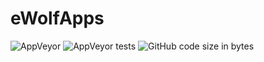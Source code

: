 # eWolfApps
<img alt="AppVeyor" src="https://img.shields.io/appveyor/ci/ElectricWolfGames/eWolfApps.svg">
<img alt="AppVeyor tests" src="https://img.shields.io/appveyor/tests/ElectricWolfGames/eWolfApps.svg">
<img alt="GitHub code size in bytes" src="https://img.shields.io/github/languages/code-size/ElectricWolfGames/eWolfApps.svg">
